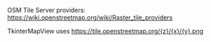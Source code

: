  
OSM Tile Server providers:
https://wiki.openstreetmap.org/wiki/Raster_tile_providers

TkinterMapView uses https://tile.openstreetmap.org/{z}/{x}/{y}.png
